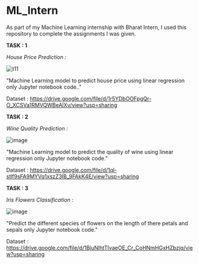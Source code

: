 # ML_Intern
As part of my Machine Learning internship with Bharat Intern, I used this repository to complete the assignments I was given.

**TASK : 1**

*House Price Prediction :*

![t11](https://github.com/DabbaraSrinath/ML_Intern/assets/106949111/ba07a6a2-0bd4-4f5a-bc6c-d1a8f2e0f897)

"Machine Learning model to predict house price using linear regression only Jupyter notebook code.."

Dataset : https://drive.google.com/file/d/1r5YDbOOFpgQr-O_XCSVa1RMVQWBeAlXv/view?usp=sharing

**TASK : 2** 

*Wine Quality Prediction :*

![image](https://github.com/DabbaraSrinath/ML_Intern/assets/106949111/f2196d08-4e63-4be7-bc1e-2042f579c9fc)

"Machine Learning model to predict the quality of wine using linear regression only Jupyter notebook code."

Dataset : https://drive.google.com/file/d/1ql-stlf9sFA9MYVq1xszZ3IB_9FAkK4E/view?usp=sharing

**TASK : 3**

*Iris Flowers Classification :*

![image](https://github.com/DabbaraSrinath/ML_Intern/assets/106949111/ea645832-e31d-44d5-816a-77cd998dd4e5)

"Predict the different species of flowers on the length of there petals and sepals only Jupyter notebook code."

Dataset : https://drive.google.com/file/d/1BjuNlhtTIvaeOE_Cr_CoHNmHGxHZbzjq/view?usp=sharing

